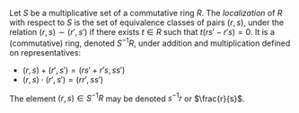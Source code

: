 Let $S$ be a multiplicative set of a commutative ring $R$. The *localization* of $R$ with respect to $S$ is the set of equivalence classes of pairs $(r, s)$, under the relation $(r, s) \sim (r', s')$ if there exists $t \in R$ such that $t(rs' - r's) = 0$. It is a (commutative) ring, denoted $S^{-1}R$, under addition and multiplication defined on representatives:

- $(r, s) + (r', s') = (rs' + r's, ss')$
- $(r, s) \cdot (r', s') = (rr', ss')$

The element $(r, s) \in S^{-1}R$ may be denoted $s^{-1}r$ or $\frac{r}{s}$.
